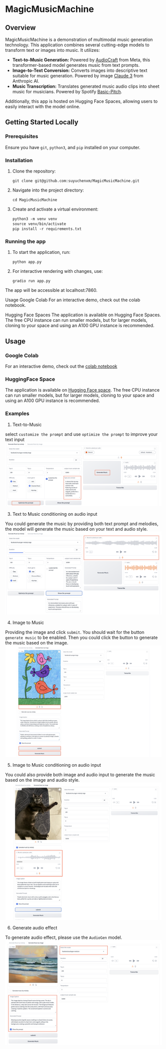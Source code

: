 # MagicMusicMachine

## Overview
MagicMusicMachine is a demonstration of multimodal music generation technology. This application combines several cutting-edge models to transform text or images into music. It utilizes:

- **Text-to-Music Generation:** Powered by [AudioCraft](https://github.com/facebookresearch/audiocraft) from Meta, this 
  transformer-based model generates music from text prompts.
- **Image-to-Text Conversion:** Converts images into descriptive text suitable for 
  music generation. Powered by image [Claude 3](https://www.anthropic.com/api) from Anthropic AI.
- **Music Transcription:** Translates generated music audio clips into sheet music 
  for musicians. Powered by Spotify [Basic-Pitch](https://github.com/spotify/basic-pitch).

Additionally, this app is hosted on Hugging Face Spaces, allowing users to easily interact with the model online.

## Getting Started Locally

### Prerequisites
Ensure you have `git`, `python3`, and `pip` installed on your computer.

### Installation

1. Clone the repository:
   ```shell
   git clone git@github.com:suyuchenxm/MagicMusicMachine.git
    ```

2. Navigate into the project directory:

    ``` shell
   cd MagicMusicMachine
   ```

3. Create and activate a virtual environment:
    
    ```shell
    python3 -m venv venv
    source venv/bin/activate
    pip install -r requirements.txt
    ```

### Running the app
1. To start the application, run:
    ```shell
    python app.py
    ```
2. For interactive rendering with changes, use:
    
    ```shell
    gradio run app.py
    ```

The app will be accessible at localhost:7860.

Usage
Google Colab
For an interactive demo, check out the colab notebook.

Hugging Face Spaces
The application is available on Hugging Face Spaces. The free CPU instance can run smaller models, but for larger models, cloning to your space and using an A100 GPU instance is recommended.

## Usage
### Google Colab
For an interactive demo, check out the [colab notebook](MagicMusicMachine_Colab_Demo.ipynb)

### HuggingFace Space
The application is available on [Hugging Face space](https://huggingface.co/spaces/SuriC-nyc/MagicMusicMachine). 
The free CPU instance can run smaller models, but for larger models, 
cloning to your space and using an A100 GPU instance is recommended.


### Examples
1. Text-to-Music 

select `customize the prompt` and use `optimize the prompt` to improve your text input
![alt text](data/readmedata/text-to-music.png)



3. Text to Music conditioning on audio input

You could generate the music by providing both text prompt and melodies, the model 
will generate the music based on your text and audio style.
![alt text](data/readmedata/text-to-music-condition-music.png)


4. Image to Music

Providing the image and click `submit`. You should wait for the button `generate music` to be enabled. 
Then you could click the button to generate the music based on the image.
![alt text](data/readmedata/image-to-music.png)

5. Image to Music conditioning on audio input

You could also provide both image and audio input to generate the music based on the image and audio style.
![alt text](data/readmedata/image-to-music-melody-condition.png)

6. Generate audio effect

To generate audio effect, please use the `AudioGen` model.
![alt text](data/readmedata/audio-sound-generation.png)



